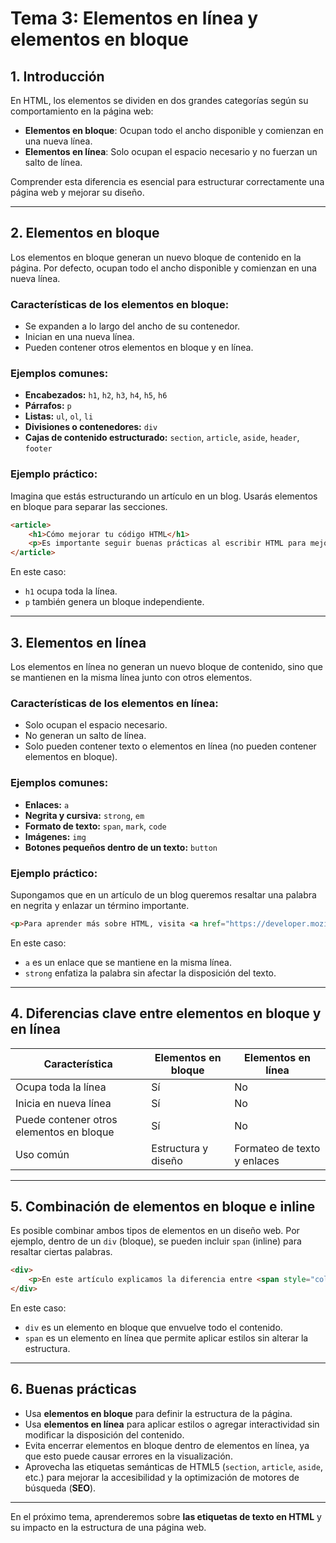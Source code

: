 # **Tema 3: Elementos en línea y elementos en bloque**

## **1. Introducción**
En HTML, los elementos se dividen en dos grandes categorías según su comportamiento en la página web:
- **Elementos en bloque**: Ocupan todo el ancho disponible y comienzan en una nueva línea.
- **Elementos en línea**: Solo ocupan el espacio necesario y no fuerzan un salto de línea.

Comprender esta diferencia es esencial para estructurar correctamente una página web y mejorar su diseño.

---

## **2. Elementos en bloque**
Los elementos en bloque generan un nuevo bloque de contenido en la página. Por defecto, ocupan todo el ancho disponible y comienzan en una nueva línea.

### **Características de los elementos en bloque:**
- Se expanden a lo largo del ancho de su contenedor.
- Inician en una nueva línea.
- Pueden contener otros elementos en bloque y en línea.

### **Ejemplos comunes:**
- **Encabezados:** `h1`, `h2`, `h3`, `h4`, `h5`, `h6`
- **Párrafos:** `p`
- **Listas:** `ul`, `ol`, `li`
- **Divisiones o contenedores:** `div`
- **Cajas de contenido estructurado:** `section`, `article`, `aside`, `header`, `footer`

### **Ejemplo práctico:**
Imagina que estás estructurando un artículo en un blog. Usarás elementos en bloque para separar las secciones.

```HTML
<article>
    <h1>Cómo mejorar tu código HTML</h1>
    <p>Es importante seguir buenas prácticas al escribir HTML para mejorar la accesibilidad y el SEO.</p>
</article>
```

En este caso:
- `h1` ocupa toda la línea.
- `p` también genera un bloque independiente.

---

## **3. Elementos en línea**
Los elementos en línea no generan un nuevo bloque de contenido, sino que se mantienen en la misma línea junto con otros elementos.

### **Características de los elementos en línea:**
- Solo ocupan el espacio necesario.
- No generan un salto de línea.
- Solo pueden contener texto o elementos en línea (no pueden contener elementos en bloque).

### **Ejemplos comunes:**
- **Enlaces:** `a`
- **Negrita y cursiva:** `strong`, `em`
- **Formato de texto:** `span`, `mark`, `code`
- **Imágenes:** `img`
- **Botones pequeños dentro de un texto:** `button`

### **Ejemplo práctico:**
Supongamos que en un artículo de un blog queremos resaltar una palabra en negrita y enlazar un término importante.

```HTML
<p>Para aprender más sobre HTML, visita <a href="https://developer.mozilla.org/">Mozilla Developer Network</a> y revisa los elementos <strong>semánticos</strong>.</p>
```

En este caso:
- `a` es un enlace que se mantiene en la misma línea.
- `strong` enfatiza la palabra sin afectar la disposición del texto.

---

## **4. Diferencias clave entre elementos en bloque y en línea**
| Característica | Elementos en bloque | Elementos en línea |
|--------------|------------------|----------------|
| Ocupa toda la línea | Sí | No |
| Inicia en nueva línea | Sí | No |
| Puede contener otros elementos en bloque | Sí | No |
| Uso común | Estructura y diseño | Formateo de texto y enlaces |

---

## **5. Combinación de elementos en bloque e inline**
Es posible combinar ambos tipos de elementos en un diseño web. Por ejemplo, dentro de un `div` (bloque), se pueden incluir `span` (inline) para resaltar ciertas palabras.

```HTML
<div>
    <p>En este artículo explicamos la diferencia entre <span style="color:blue;">elementos en línea</span> y <span style="color:red;">elementos en bloque</span>.</p>
</div>
```

En este caso:
- `div` es un elemento en bloque que envuelve todo el contenido.
- `span` es un elemento en línea que permite aplicar estilos sin alterar la estructura.

---

## **6. Buenas prácticas**
- Usa **elementos en bloque** para definir la estructura de la página.
- Usa **elementos en línea** para aplicar estilos o agregar interactividad sin modificar la disposición del contenido.
- Evita encerrar elementos en bloque dentro de elementos en línea, ya que esto puede causar errores en la visualización.
- Aprovecha las etiquetas semánticas de HTML5 (`section`, `article`, `aside`, etc.) para mejorar la accesibilidad y la optimización de motores de búsqueda (**SEO**).

---

En el próximo tema, aprenderemos sobre **las etiquetas de texto en HTML** y su impacto en la estructura de una página web.

